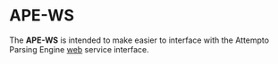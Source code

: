 APE-WS
======

The **APE-WS** is intended to make easier to interface with the Attempto Parsing Engine [web](http://attempto.ifi.uzh.ch/site/docs/ape_webservice.html) service interface.

